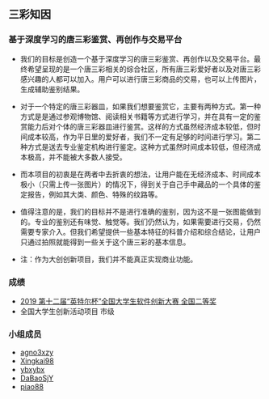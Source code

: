 ## 三彩知因

### 基于深度学习的唐三彩鉴赏、再创作与交易平台
* 我们的目标是创造一个基于深度学习的唐三彩鉴赏、再创作以及交易平台。最终希望呈现的是一个唐三彩相关的综合社区，所有唐三彩爱好者以及对唐三彩感兴趣的人都可以加入。用户可以进行唐三彩商品的交易，也可以上传图片，生成辅助鉴别结果。

* 对于一个特定的唐三彩器皿，如果我们想要鉴赏它，主要有两种方式。第一种方式是是通过参观博物馆、阅读相关书籍等方式进行学习，并在具有一定的鉴赏能力后对个体的唐三彩器皿进行鉴赏。这样的方式虽然经济成本较低，但时间成本较高，作为平日里的爱好者，我们不一定有足够的时间进行学习。第二种方式是送去专业鉴定机构进行鉴定。这种方式虽然时间成本较低，但经济成本极高，并不能被大多数人接受。

* 而本项目的初衷是在两者中去折衷的想法，让用户能在无经济成本、时间成本极小（只需上传一张图片）的情况下，得到关于自己手中藏品的一个具体的鉴定报告，例如其大类、颜色、特殊的纹路等。

* 值得注意的是，我们的目标并不是进行准确的鉴别，因为这不是一张图能做到的。专业的鉴别还有味觉、触觉等。我们仍然认为，如果需要进行交易，仍然需要专家介入。但我们希望提供一些基本特征的科普介绍和综合结论，让用户只通过拍照就能得到一些关于这个唐三彩的基本信息。

* 注：作为大创创新项目，我们并不能真正实现商业功能。

### 成绩
* [2019 第十二届“英特尔杯”全国大学生软件创新大赛 全国二等奖](https://software.intel.com/zh-cn/articles/2019-intel-cup-national-collegiate-software-innovation-contest-winners)
* 全国大学生创新活动项目 市级

### 小组成员
* [agno3xzy](https://github.com/agno3xzy)
* [Xingkai98](https://github.com/Xingkai98)
* [ybxybx](https://github.com/ybxybx)
* [DaBaoSjY](https://github.com/DaBaoSjY)
* [piao88](https://github.com/piao88)
